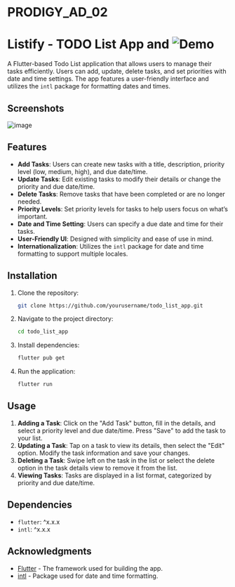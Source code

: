 # PRODIGY_AD_02 

# Listify - TODO List App and ![Demo](https://todolist-flutter.netlify.app/)

A Flutter-based Todo List application that allows users to manage their tasks efficiently. Users can add, update, delete tasks, and set priorities with date and time settings. The app features a user-friendly interface and utilizes the `intl` package for formatting dates and times.

## Screenshots

![image](https://github.com/user-attachments/assets/6fe1d754-a4bf-47c9-a4ba-8db844ab879c)


## Features

- **Add Tasks**: Users can create new tasks with a title, description, priority level (low, medium, high), and due date/time.
- **Update Tasks**: Edit existing tasks to modify their details or change the priority and due date/time.
- **Delete Tasks**: Remove tasks that have been completed or are no longer needed.
- **Priority Levels**: Set priority levels for tasks to help users focus on what’s important.
- **Date and Time Setting**: Users can specify a due date and time for their tasks.
- **User-Friendly UI**: Designed with simplicity and ease of use in mind.
- **Internationalization**: Utilizes the `intl` package for date and time formatting to support multiple locales.

## Installation

1. Clone the repository:

   ```bash
   git clone https://github.com/yourusername/todo_list_app.git
   ```

2. Navigate to the project directory:

   ```bash
   cd todo_list_app
   ```

3. Install dependencies:

   ```bash
   flutter pub get
   ```

4. Run the application:

   ```bash
   flutter run
   ```

## Usage

1. **Adding a Task**: Click on the "Add Task" button, fill in the details, and select a priority level and due date/time. Press "Save" to add the task to your list.
2. **Updating a Task**: Tap on a task to view its details, then select the "Edit" option. Modify the task information and save your changes.
3. **Deleting a Task**: Swipe left on the task in the list or select the delete option in the task details view to remove it from the list.
4. **Viewing Tasks**: Tasks are displayed in a list format, categorized by priority and due date/time.

## Dependencies

- `flutter`: ^x.x.x
- `intl`: ^x.x.x

## Acknowledgments

- [Flutter](https://flutter.dev/) - The framework used for building the app.
- [intl](https://pub.dev/packages/intl) - Package used for date and time formatting.

